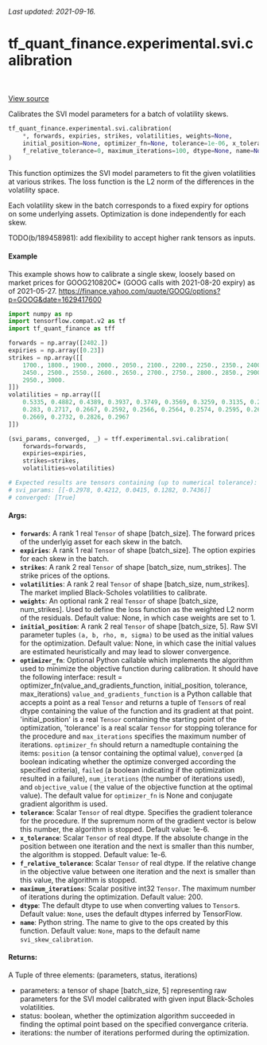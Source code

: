 <!--
This file is generated by a tool. Do not edit directly.
For open-source contributions the docs will be updated automatically.
-->

*Last updated: 2021-09-16.*

<div itemscope itemtype="http://developers.google.com/ReferenceObject">
<meta itemprop="name" content="tf_quant_finance.experimental.svi.calibration" />
<meta itemprop="path" content="Stable" />
</div>

# tf_quant_finance.experimental.svi.calibration

<!-- Insert buttons and diff -->

<table class="tfo-notebook-buttons tfo-api" align="left">
</table>

<a target="_blank" href="https://github.com/google/tf-quant-finance/blob/master/tf_quant_finance/experimental/svi/calibration.py">View source</a>



Calibrates the SVI model parameters for a batch of volatility skews.

```python
tf_quant_finance.experimental.svi.calibration(
    *, forwards, expiries, strikes, volatilities, weights=None,
    initial_position=None, optimizer_fn=None, tolerance=1e-06, x_tolerance=0,
    f_relative_tolerance=0, maximum_iterations=100, dtype=None, name=None
)
```



<!-- Placeholder for "Used in" -->

This function optimizes the SVI model parameters to fit the given volatilities
at various strikes. The loss function is the L2 norm of the differences in the
volatility space.

Each volatility skew in the batch corresponds to a fixed expiry for options
on some underlying assets. Optimization is done independently for each skew.

TODO(b/189458981): add flexibility to accept higher rank tensors as inputs.

#### Example
This example shows how to calibrate a single skew, loosely based on market
prices for GOOG210820C* (GOOG calls with 2021-08-20 expiry) as of 2021-05-27.
https://finance.yahoo.com/quote/GOOG/options?p=GOOG&date=1629417600

```python
import numpy as np
import tensorflow.compat.v2 as tf
import tf_quant_finance as tff

forwards = np.array([2402.])
expiries = np.array([0.23])
strikes = np.array([[
    1700., 1800., 1900., 2000., 2050., 2100., 2200., 2250., 2350., 2400.,
    2450., 2500., 2550., 2600., 2650., 2700., 2750., 2800., 2850., 2900.,
    2950., 3000.
]])
volatilities = np.array([[
    0.5335, 0.4882, 0.4389, 0.3937, 0.3749, 0.3569, 0.3259, 0.3135, 0.29,
    0.283, 0.2717, 0.2667, 0.2592, 0.2566, 0.2564, 0.2574, 0.2595, 0.2621,
    0.2669, 0.2732, 0.2826, 0.2967
]])

(svi_params, converged, _) = tff.experimental.svi.calibration(
    forwards=forwards,
    expiries=expiries,
    strikes=strikes,
    volatilities=volatilities)

# Expected results are tensors containing (up to numerical tolerance):
# svi_params: [[-0.2978, 0.4212, 0.0415, 0.1282, 0.7436]]
# converged: [True]
```

#### Args:


* <b>`forwards`</b>: A rank 1 real `Tensor` of shape [batch_size]. The forward prices
  of the underlyig asset for each skew in the batch.
* <b>`expiries`</b>: A rank 1 real `Tensor` of shape [batch_size]. The option expiries
  for each skew in the batch.
* <b>`strikes`</b>: A rank 2 real `Tensor` of shape [batch_size, num_strikes]. The
  strike prices of the options.
* <b>`volatilities`</b>: A rank 2 real `Tensor` of shape [batch_size, num_strikes]. The
  market implied Black-Scholes volatilities to calibrate.
* <b>`weights`</b>: An optional rank 2 real `Tensor` of shape [batch_size,
  num_strikes]. Used to define the loss function as the weighted L2 norm of
  the residuals.
  Default value: None, in which case weights are set to 1.
* <b>`initial_position`</b>: A rank 2 real `Tensor` of shape [batch_size, 5]. Raw SVI
  parameter tuples `(a, b, rho, m, sigma)` to be used as the initial values
  for the optimization.
  Default value: None, in which case the initial values are estimated
    heuristically and may lead to slower convergence.
* <b>`optimizer_fn`</b>: Optional Python callable which implements the algorithm used
  to minimize the objective function during calibration. It should have
  the following interface: result =
    optimizer_fn(value_and_gradients_function, initial_position, tolerance,
    max_iterations) `value_and_gradients_function` is a Python callable that
    accepts a point as a real `Tensor` and returns a tuple of `Tensor`s of
    real dtype containing the value of the function and its gradient at that
    point. 'initial_position' is a real `Tensor` containing the starting
    point of the optimization, 'tolerance' is a real scalar `Tensor` for
    stopping tolerance for the procedure and `max_iterations` specifies the
    maximum number of iterations.
  `optimizer_fn` should return a namedtuple containing the items: `position`
    (a tensor containing the optimal value), `converged` (a boolean
    indicating whether the optimize converged according the specified
    criteria), `failed` (a boolean indicating if the optimization resulted
    in a failure), `num_iterations` (the number of iterations used), and
    `objective_value` ( the value of the objective function at the optimal
    value). The default value for `optimizer_fn` is None and conjugate
    gradient algorithm is used.
* <b>`tolerance`</b>: Scalar `Tensor` of real dtype. Specifies the gradient tolerance
  for the procedure. If the supremum norm of the gradient vector is below
  this number, the algorithm is stopped.
  Default value: 1e-6.
* <b>`x_tolerance`</b>: Scalar `Tensor` of real dtype. If the absolute change in the
  position between one iteration and the next is smaller than this number,
  the algorithm is stopped.
  Default value: 1e-6.
* <b>`f_relative_tolerance`</b>: Scalar `Tensor` of real dtype. If the relative change
  in the objective value between one iteration and the next is smaller than
  this value, the algorithm is stopped.
* <b>`maximum_iterations`</b>: Scalar positive int32 `Tensor`. The maximum number of
  iterations during the optimization.
  Default value: 200.
* <b>`dtype`</b>: The default dtype to use when converting values to `Tensor`s.
  Default value: `None`, uses the default dtypes inferred by TensorFlow.
* <b>`name`</b>: Python string. The name to give to the ops created by this function.
  Default value: `None`, maps to the default name `svi_skew_calibration`.


#### Returns:

A Tuple of three elements: (parameters, status, iterations)
- parameters: a tensor of shape [batch_size, 5] representing raw parameters
  for the SVI model calibrated with given input Black-Scholes volatilities.
- status: boolean, whether the optimization algorithm succeeded in finding
  the optimal point based on the specified convergance criteria.
- iterations: the number of iterations performed during the optimization.
